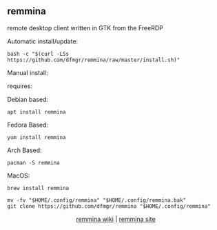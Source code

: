 ## remmina  
  
remote desktop client written in GTK from the FreeRDP  
  
Automatic install/update:

```shell
bash -c "$(curl -LSs https://github.com/dfmgr/remmina/raw/master/install.sh)"
```

Manual install:
  
requires:

Debian based:

```shell
apt install remmina
```  

Fedora Based:

```shell
yum install remmina
```  

Arch Based:

```shell
pacman -S remmina
```  

MacOS:  

```shell
brew install remmina
```
  
```shell
mv -fv "$HOME/.config/remmina" "$HOME/.config/remmina.bak"
git clone https://github.com/dfmgr/remmina "$HOME/.config/remmina"
```
  
<p align=center>
  <a href="https://wiki.archlinux.org/index.php/remmina" target="_blank" rel="noopener noreferrer">remmina wiki</a>  |  
  <a href="https://remmina.org" target="_blank" rel="noopener noreferrer">remmina site</a>
</p>  

